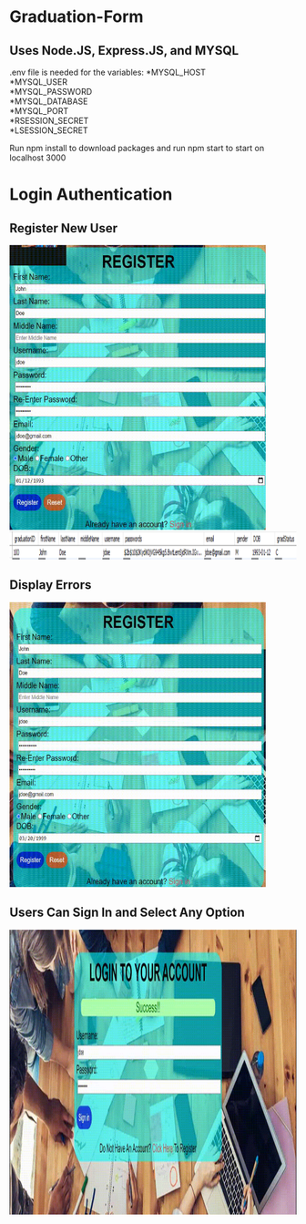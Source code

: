 # Graduation-Form
## Uses Node.JS, Express.JS, and MYSQL  
.env file is needed for the variables:
  *MYSQL_HOST  
  *MYSQL_USER  
  *MYSQL_PASSWORD  
  *MYSQL_DATABASE  
  *MYSQL_PORT  
  *RSESSION_SECRET  
  *LSESSION_SECRET  

Run npm install to download packages and run npm start to start on localhost 3000  
  
# Login Authentication
## Register New User  
<img src='/Styling/Images/rsucess.gif' width=450px height=500px title='Register' width='' alt='Register' />
<img src='/Styling/Images/row.png' width=1108px height=49px title='Register' width='' alt='Register' />
  
## Display Errors  
<img src='/Styling/Images/rerrors.gif' width=450px height=500px title='Errors' width='' alt='Errors' />
  
 ## Users Can Sign In and Select Any Option  
 <img src='/Styling/Images/sign in and approve.gif' width=650px height=500px title='Signin' width='' alt='Signin' />

